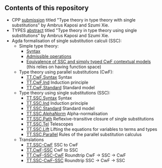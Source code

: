 ## Contents of this repository

* CPP [submission](https://bitbucket.org/akaposi/single/raw/master/cpp/p.pdf) titled "Type theory in type theory with single substitutions" by Ambrus Kaposi and Szumi Xie.
* TYPES [abstract](types_2024/abstract.tex) titled "Type theory in type theory using single substitutions" by Ambrus Kaposi and Szumi Xie.
* Agda formalisation of single substitution calculi (SSC):
    * Simple type theory:
        * [Syntax](STT/SSC.agda)
        * [Admissible operations](STT/SSC)
        * [Equivalence of SSC and simply typed CwF contextual models](STT/Contextual.agda) (this relies on having function space)
    * Type theory using parallel substitutions (CwF):
        * [TT.CwF.Syntax](TT/CwF/Syntax.agda) Syntax
        * [TT.CwF.Ind](TT/CwF/Ind.agda) Induction principle
        * [TT.CwF.Standard](TT/CwF/Standard.agda) Standard model
    * Type theory using single substitutions (SSC):
        * [TT.SSC.Syntax](TT/SSC/Syntax.agda) Syntax
        * [TT.SSC.Ind](TT/SSC/Ind.agda) Induction principle
        * [TT.SSC.Standard](TT/SSC/Standard.agda) Standard model
        * [TT.SSC.AlphaNorm](TT/SSC/AlphaNorm.agda) Alpha-normalisation
        * [TT.SSC.Path](TT/SSC/Path.agda) Reflexive-transitive closure of single substitutions
        * [TT.SSC.Tel](TT/SSC/Tel.agda) Telescopes
        * [TT.SSC.Lift](TT/SSC/Lift.agda) Lifting the equations for variables to terms and types
        * [TT.SSC.Parallel](TT/SSC/Parallel.agda) Rules of the parallel substitution calculus
    * Translations
        * [TT.SSC-CwF](TT/SSC-CwF.agda) SSC to CwF
        * [TT.CwF-SSC](TT/CwF-SSC.agda) CwF to SSC
        * [TT.CwF-SSC-CwF](TT/CwF-SSC-CwF.agda) Roundtrip CwF -> SSC -> CwF
        * [TT.SSC-CwF-SSC](TT/SSC-CwF-SSC.agda) Roundtrip SSC -> CwF -> SSC
